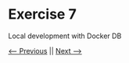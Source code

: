 # Exercise 7

Local development with Docker DB

<!-- @import "[TOC]" {cmd="toc" depthFrom=2 depthTo=6 orderedList=true} -->

<!-- code_chunk_output -->



<!-- /code_chunk_output -->



[<-- Previous](../ex6/README.md) || [Next -->](../ex8/README.md)

